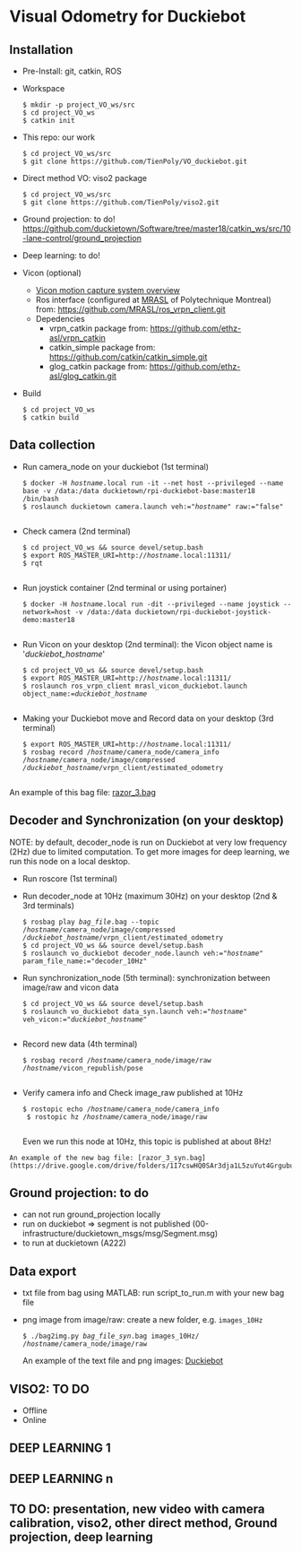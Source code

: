 # Visual Odometry for Duckiebot

## Installation
  * Pre-Install: git, catkin, ROS
  * Workspace
      ```
      $ mkdir -p project_VO_ws/src
      $ cd project_VO_ws
      $ catkin init
      ```
  * This repo: our work
      ```
      $ cd project_VO_ws/src
      $ git clone https://github.com/TienPoly/VO_duckiebot.git
      ```
  * Direct method VO: viso2 package
      ```
      $ cd project_VO_ws/src
      $ git clone https://github.com/TienPoly/viso2.git
      ```
  * Ground projection: to do!
      https://github.com/duckietown/Software/tree/master18/catkin_ws/src/10-lane-control/ground_projection

  * Deep learning: to do!
  * Vicon (optional)
      * [Vicon motion capture system overview](https://mrasl.gitbooks.io/documentation/vicon.html)
      * Ros interface (configured at  [MRASL](https://mrasl.gitbooks.io/documentation/content/) of Polytechnique Montreal) from: https://github.com/MRASL/ros_vrpn_client.git
      * Depedencies
        * vrpn_catkin package from: https://github.com/ethz-asl/vrpn_catkin
        * catkin_simple package from: https://github.com/catkin/catkin_simple.git
        * glog_catkin package from: https://github.com/ethz-asl/glog_catkin.git
  * Build
      ```
      $ cd project_VO_ws
      $ catkin build  
      ```

## Data collection
  * Run camera_node on your duckiebot (1st terminal)
      <pre><code>$ docker -H <i>hostname</i>.local run -it --net host --privileged --name base -v /data:/data duckietown/rpi-duckiebot-base:master18 /bin/bash
    $ roslaunch duckietown camera.launch veh:="<i>hostname</i>" raw:="false"
      </code></pre>
  * Check camera (2nd terminal)
      <pre><code>$ cd project_VO_ws && source devel/setup.bash
    $ export ROS_MASTER_URI=http://<i>hostname</i>.local:11311/
    $ rqt
      </code></pre>
  * Run joystick container (2nd terminal or using portainer)
      <pre><code>$ docker -H <i>hostname</i>.local run -dit --privileged --name joystick --network=host -v /data:/data duckietown/rpi-duckiebot-joystick-demo:master18
      </code></pre>
  * Run Vicon on your desktop (2nd terminal): the Vicon object name is '*duckiebot_hostname*'
      <pre><code>$ cd project_VO_ws && source devel/setup.bash
    $ export ROS_MASTER_URI=http://<i>hostname</i>.local:11311/
    $ roslaunch ros_vrpn_client mrasl_vicon_duckiebot.launch object_name:=<i>duckiebot_hostname</i>
      </code></pre>
  * Making your Duckiebot move and Record data on your desktop (3rd terminal)
      <pre><code>$ export ROS_MASTER_URI=http://<i>hostname</i>.local:11311/      
    $ rosbag record /<i>hostname</i>/camera_node/camera_info /<i>hostname</i>/camera_node/image/compressed <i>/duckiebot_hostname</i>/vrpn_client/estimated_odometry
      </code></pre>

  An example of this bag file: [razor_3.bag](https://drive.google.com/drive/folders/1I7cswHQ0SAr3dja1L5zuYut4Grgubu1t)

## Decoder and Synchronization (on your desktop)
NOTE: by default, decoder_node is run on Duckiebot at very low frequency (2Hz) due to limited computation. To get more images for deep learning, we run this node on a local desktop.  
   * Run roscore (1st terminal)

   * Run decoder_node at 10Hz (maximum 30Hz) on your desktop (2nd & 3rd terminals)
     <pre><code>$ rosbag play <i>bag_file</i>.bag --topic /<i>hostname</i>/camera_node/image/compressed  <i>/duckiebot_hostname</i>/vrpn_client/estimated_odometry
     $ cd project_VO_ws && source devel/setup.bash
     $ roslaunch vo_duckiebot decoder_node.launch veh:="<i>hostname</i>" param_file_name:="decoder_10Hz"
     </code></pre>

   * Run synchronization_node (5th terminal): synchronization between image/raw and vicon data
       <pre><code>$ cd project_VO_ws && source devel/setup.bash
     $ roslaunch vo_duckiebot data_syn.launch veh:="<i>hostname</i>" veh_vicon:="<i>duckiebot_hostname</i>"
       </code></pre>

   * Record new data (4th terminal)
       <pre><code>$ rosbag record /<i>hostname</i>/camera_node/image/raw /<i>hostname</i>/vicon_republish/pose
       </code></pre>

   * Verify camera info and Check image_raw published at 10Hz
       <pre><code>$ rostopic echo /<i>hostname</i>/camera_node/camera_info
      $ rostopic hz /<i>hostname</i>/camera_node/image/raw
       </code></pre>

     Even we run this node at 10Hz, this topic is published at about 8Hz!

    An example of the new bag file: [razor_3_syn.bag](https://drive.google.com/drive/folders/1I7cswHQ0SAr3dja1L5zuYut4Grgubu1t)

## Ground projection: to do
  * can not run ground_projection locally
  * run on duckiebot => segment is not published (00-infrastructure/duckietown_msgs/msg/Segment.msg)
  * to run at duckietown (A222)


## Data export
  * txt file from bag using MATLAB: run script_to_run.m with your new bag file
  * png image from image/raw: create a new folder, e.g. `images_10Hz`
    <pre><code>$ ./bag2img.py <i>bag_file_syn</i>.bag images_10Hz/ /<i>hostname</i>/camera_node/image/raw
    </code></pre>

    An example of the text file and png images: [Duckiebot](https://drive.google.com/drive/folders/1I7cswHQ0SAr3dja1L5zuYut4Grgubu1t)


## VISO2: TO DO
  * Offline
  * Online

## DEEP LEARNING 1
## DEEP LEARNING n

## TO DO: presentation, new video with camera calibration, viso2, other direct method, Ground projection, deep learning
